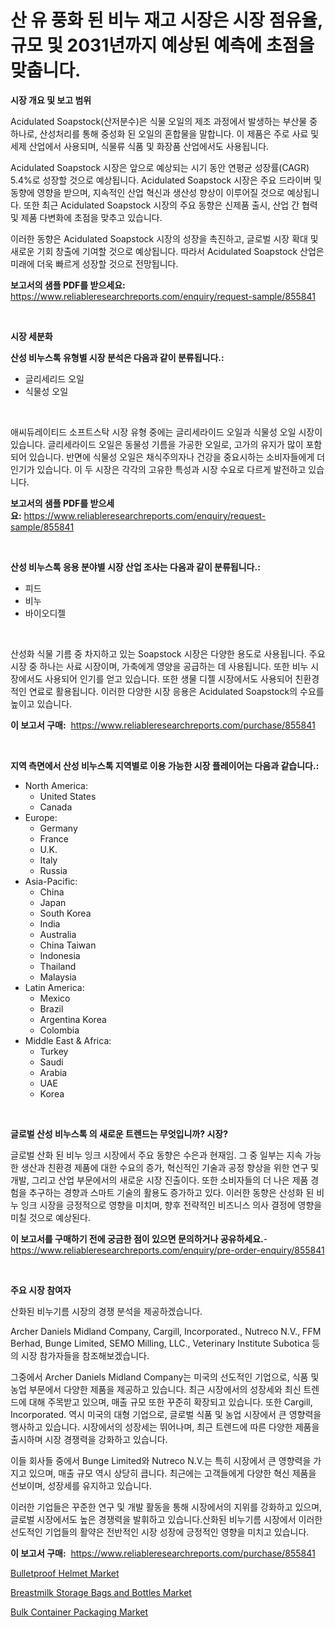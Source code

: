 <p><h1>산 유 풍화 된 비누 재고 시장은 시장 점유율, 규모 및 2031년까지 예상된 예측에 초점을 맞춥니다.</h1></p><p><strong>시장 개요 및 보고 범위</strong></p>
<p><p>Acidulated Soapstock(산저분수)은 식물 오일의 제조 과정에서 발생하는 부산물 중 하나로, 산성처리를 통해 중성화 된 오일의 혼합물을 말합니다. 이 제품은 주로 사료 및 세제 산업에서 사용되며, 식물류 식품 및 화장품 산업에서도 사용됩니다.</p><p>Acidulated Soapstock 시장은 앞으로 예상되는 시기 동안 연평균 성장률(CAGR) 5.4%로 성장할 것으로 예상됩니다. Acidulated Soapstock 시장은 주요 드라이버 및 동향에 영향을 받으며, 지속적인 산업 혁신과 생산성 향상이 이루어질 것으로 예상됩니다. 또한 최근 Acidulated Soapstock 시장의 주요 동향은 신제품 출시, 산업 간 협력 및 제품 다변화에 초점을 맞추고 있습니다.</p><p>이러한 동향은 Acidulated Soapstock 시장의 성장을 촉진하고, 글로벌 시장 확대 및 새로운 기회 창출에 기여할 것으로 예상됩니다. 따라서 Acidulated Soapstock 산업은 미래에 더욱 빠르게 성장할 것으로 전망됩니다.</p></p>
<p><strong>보고서의 샘플 PDF를 받으세요:</strong> <a href="https://www.reliableresearchreports.com/enquiry/request-sample/855841">https://www.reliableresearchreports.com/enquiry/request-sample/855841</a></p>
<p>&nbsp;</p>
<p><strong>시장 세분화</strong></p>
<p><strong>산성 비누스톡 유형별 시장 분석은 다음과 같이 분류됩니다.:</strong></p>
<p><ul><li>글리세리드 오일</li><li>식물성 오일</li></ul></p>
<p>&nbsp;</p>
<p><p>애씨듀레이티드 소프트스탁 시장 유형 중에는 글리세라이드 오일과 식물성 오일 시장이 있습니다. 글리세라이드 오일은 동물성 기름을 가공한 오일로, 고가의 유지가 많이 포함되어 있습니다. 반면에 식물성 오일은 채식주의자나 건강을 중요시하는 소비자들에게 더 인기가 있습니다. 이 두 시장은 각각의 고유한 특성과 시장 수요로 다르게 발전하고 있습니다.</p></p>
<p><strong>보고서의 샘플 PDF를 받으세요:</strong>&nbsp;<a href="https://www.reliableresearchreports.com/enquiry/request-sample/855841">https://www.reliableresearchreports.com/enquiry/request-sample/855841</a></p>
<p>&nbsp;</p>
<p><strong> 산성 비누스톡 응용 분야별 시장 산업 조사는 다음과 같이 분류됩니다.:</strong></p>
<p><ul><li>피드</li><li>비누</li><li>바이오디젤</li></ul></p>
<p>&nbsp;</p>
<p><p>산성화 식물 기름 중 차지하고 있는 Soapstock 시장은 다양한 용도로 사용됩니다. 주요 시장 중 하나는 사료 시장이며, 가축에게 영양을 공급하는 데 사용됩니다. 또한 비누 시장에서도 사용되어 인기를 얻고 있습니다. 또한 생물 디젤 시장에서도 사용되어 친환경적인 연료로 활용됩니다. 이러한 다양한 시장 응용은 Acidulated Soapstock의 수요를 높이고 있습니다.</p></p>
<p><strong>이 보고서 구매:</strong>&nbsp; <a href="https://www.reliableresearchreports.com/purchase/855841">https://www.reliableresearchreports.com/purchase/855841</a></p>
<p>&nbsp;</p>
<p><strong>지역 측면에서 산성 비누스톡 지역별로 이용 가능한 시장 플레이어는 다음과 같습니다.:</strong></p>
<p><ul>
    <li>
        North America:
        <ul>
            <li>United States</li>
            <li>Canada</li>
        </ul>
    </li>
    <li>
        Europe:
        <ul>
            <li>Germany</li>
            <li>France</li>
            <li>U.K.</li>
            <li>Italy</li>
            <li>Russia</li>
        </ul>
    </li>
    <li>
        Asia-Pacific:
        <ul>
            <li>China</li>
            <li>Japan</li>
            <li>South Korea</li>
            <li>India</li>
            <li>Australia</li>
            <li>China Taiwan</li>
            <li>Indonesia</li>
            <li>Thailand</li>
            <li>Malaysia</li>
        </ul>
    </li>
    <li>
        Latin America:
        <ul>
            <li>Mexico</li>
            <li>Brazil</li>
            <li>Argentina Korea</li>
            <li>Colombia</li>
        </ul>
    </li>
    <li>
        Middle East & Africa:
        <ul>
            <li>Turkey</li>
            <li>Saudi</li>
            <li>Arabia</li>
            <li>UAE</li>
            <li>Korea</li>
        </ul>
    </li>
    </ul></p>
<p>&nbsp;</p>
<p><strong>글로벌 산성 비누스톡 의 새로운 트렌드는 무엇입니까? 시장?</strong></p>
<p><p>글로벌 산화 된 비누 잉크 시장에서 주요 동향은 수은과 현재임. 그 중 일부는 지속 가능한 생산과 친환경 제품에 대한 수요의 증가, 혁신적인 기술과 공정 향상을 위한 연구 및 개발, 그리고 산업 부문에서의 새로운 시장 진출이다. 또한 소비자들의 더 나은 제품 경험을 추구하는 경향과 스마트 기술의 활용도 증가하고 있다. 이러한 동향은 산성화 된 비누 잉크 시장을 긍정적으로 영향을 미치며, 향후 전략적인 비즈니스 의사 결정에 영향을 미칠 것으로 예상된다.</p></p>
<p><strong>이 보고서를 구매하기 전에 궁금한 점이 있으면 문의하거나 공유하세요.</strong>- <a href="https://www.reliableresearchreports.com/enquiry/pre-order-enquiry/855841">https://www.reliableresearchreports.com/enquiry/pre-order-enquiry/855841</a></p>
<p>&nbsp;</p>
<p><strong>주요 시장 참여자</strong></p>
<p><p>산화된 비누기름 시장의 경쟁 분석을 제공하겠습니다. </p><p>Archer Daniels Midland Company, Cargill, Incorporated., Nutreco N.V., FFM Berhad, Bunge Limited, SEMO Milling, LLC., Veterinary Institute Subotica 등의 시장 참가자들을 참조해보겠습니다. </p><p>그중에서 Archer Daniels Midland Company는 미국의 선도적인 기업으로, 식품 및 농업 부문에서 다양한 제품을 제공하고 있습니다. 최근 시장에서의 성장세와 최신 트렌드에 대해 주목받고 있으며, 매출 규모 또한 꾸준히 확장되고 있습니다. 또한 Cargill, Incorporated. 역시 미국의 대형 기업으로, 글로벌 식품 및 농업 시장에서 큰 영향력을 행사하고 있습니다. 시장에서의 성장세는 뛰어나며, 최근 트렌드에 따른 다양한 제품을 출시하며 시장 경쟁력을 강화하고 있습니다. </p><p>이들 회사들 중에서 Bunge Limited와 Nutreco N.V.는 특히 시장에서 큰 영향력을 가지고 있으며, 매출 규모 역시 상당히 큽니다. 최근에는 고객들에게 다양한 혁신 제품을 선보이며, 성장세를 유지하고 있습니다. </p><p>이러한 기업들은 꾸준한 연구 및 개발 활동을 통해 시장에서의 지위를 강화하고 있으며, 글로벌 시장에서도 높은 경쟁력을 발휘하고 있습니다.산화된 비누기름 시장에서 이러한 선도적인 기업들의 활약은 전반적인 시장 성장에 긍정적인 영향을 미치고 있습니다.</p></p>
<p><strong>이 보고서 구매:</strong>&nbsp;&nbsp;<a href="https://www.reliableresearchreports.com/purchase/855841">https://www.reliableresearchreports.com/purchase/855841</a></p>
<p><p><a href="https://github.com/redneck06/Market-Research-Report-List-2/blob/main/bulletproof-helmet-market.md">Bulletproof Helmet Market</a></p><p><a href="https://github.com/mauripalmi/Market-Research-Report-List-2/blob/main/breastmilk-storage-bags-and-bottles-market.md">Breastmilk Storage Bags and Bottles Market</a></p><p><a href="https://github.com/nicoletavirag/Market-Research-Report-List-2/blob/main/bulk-container-packaging-market.md">Bulk Container Packaging Market</a></p></p>

